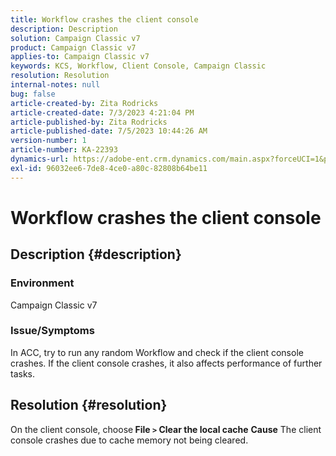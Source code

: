 ```yaml
---
title: Workflow crashes the client console
description: Description
solution: Campaign Classic v7
product: Campaign Classic v7
applies-to: Campaign Classic v7
keywords: KCS, Workflow, Client Console, Campaign Classic
resolution: Resolution
internal-notes: null
bug: false
article-created-by: Zita Rodricks
article-created-date: 7/3/2023 4:21:04 PM
article-published-by: Zita Rodricks
article-published-date: 7/5/2023 10:44:26 AM
version-number: 1
article-number: KA-22393
dynamics-url: https://adobe-ent.crm.dynamics.com/main.aspx?forceUCI=1&pagetype=entityrecord&etn=knowledgearticle&id=2477b499-bd19-ee11-8f6e-6045bd006268
exl-id: 96032ee6-7de8-4ce0-a80c-82808b64be11
---
```

# Workflow crashes the client console

## Description {#description}


### <b>Environment </b>

Campaign Classic v7

### <b>Issue/Symptoms</b>

In ACC, try to run any random Workflow and check if the client console crashes. If the client console crashes, it also affects performance of further tasks.






## Resolution {#resolution}


On the client console, choose<b> File `>`  Clear the local cache</b>
<b>Cause</b>
The client console crashes due to cache memory not being cleared.
